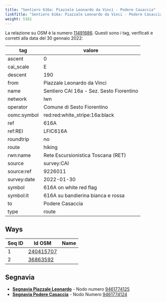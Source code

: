 ```yaml
---
title: "Sentiero 616a: Piazzale Leonardo da Vinci - Podere Casaccia"
linkTitle: "Sentiero 616a: Piazzale Leonardo da Vinci - Podere Casaccia"
weight: 5161
---
```


La relazione su OSM è la numero [11491686]. Questi sono i tag, verificati e corretti alla data del 30 gennaio 2022:

| tag         | valore                                   |
|-------------|------------------------------------------|
| ascent      | 0                                        |
| cai_scale   | E                                        |
| descent     | 190                                      |
| from        | Piazzale Leonardo da Vinci               |
| name        | Sentiero CAI 16a - Sez. Sesto Fiorentino |
| network     | lwn                                      |
| operator    | Comune di Sesto Fiorentino               |
| osmc:symbol | red:red:white_stripe:16a:black           |
| ref         | 616A                                     |
| ref:REI     | LFIC616A                                 |
| roundtrip   | no                                       |
| route       | hiking                                   |
| rwn:name    | Rete Escursionistica Toscana (RET)       |
| source      | survey:CAI                               |
| source:ref  | 9226011                                  |
| survey:date | 2022-01-30                               |
| symbol      | 616A on white red flag                   |
| symbol:it   | 616A su bandierina bianca e rossa        |
| to          | Podere Casaccia                          |
| type        | route                                    |

## Ways

| Seq ID | Id OSM      | Name                         |
|--------|-------------|------------------------------|
|  1     | [240415707] |                              |
|  2     | [36863592]  |                              |

## Segnavia

- **[Segnavia Piazzale Leonardo]** - Nodo numero [9461774125]
- **[Segnavia Podere Casaccia]** - Nodo Numero [9461774124]

[11491686]:https://www.openstreetmap.org/relation/11491686

[240415707]:https://www.openstreetmap.org/way/240415707
[36863592]:https://www.openstreetmap.org/way/36863592

[Segnavia Piazzale Leonardo]:https://commons.wikimedia.org/wiki/File:Segnavia_sentiero_16a_-_Monte_Morello_-_Piazzale_Leonardo_da_Vinci.jpg
[Segnavia Podere Casaccia]:https://commons.wikimedia.org/wiki/File:Segnavia_sentieri_16_16a_-_Monte_Morello_-_Podere_Casaccia.jpg

[9461774125]:https://www.openstreetmap.org/node/9461774125
[9461774124]:https://www.openstreetmap.org/node/9461774124
